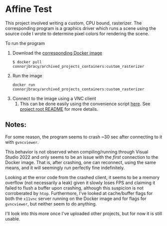# Affine Test

This project involved writing a custom, CPU bound, rasterizer. The corresponding
program is a graphics driver which runs a scene using the source code I wrote to
determine pixel colors for rendering the scene.

To run the program
1) Download the [corresponding Docker image](https://hub.docker.com/r/connorjbracy/archived_projects_containers/tags)
   ```
   $ docker pull connorjbracy/archived_projects_containers:custom_rasterizer
   ```
1) Run the image
   ```
   docker run connorjbracy/archived_projects_containers:custom_rasterizer
   ```
1) Connect to the image using a VNC client
   1) This can be done easily using the convenience script
      [here](https://github.com/connorjbracy/archived_projects/tree/adding_some_project_files/docker_template).
      See [project root README](https://github.com/connorjbracy/archived_projects/blob/main/README.md#Usage) for more details.

## Notes:

For some reason, the program seems to crash ~30 sec after connecting to it with
`gvncviewer`.

This behavior is not observed when compiling/running through Visual Studio 2022
and only seems to be an issue with the *first* connection to the Docker image.
That is, after crashing, one can reconnect, using the same means, and it will
seemingly run perfectly fine indefinitely.

Looking at the error code from the crashed client, it seems to be a memory
overflow (not necessarily a leak) given it slowly loses FPS and claiming it
failed to flush a buffer upon crashing, although this suspicion is not
corroberated by `htop`. Furthermore, I've looked at cache/buffer flags for both
the `x11vnc` server running on the Docker image and for flags for `gvncviewer`,
but neither seem to do anything.

I'll look into this more once I've uploaded other projects, but for now it is
still usable.
